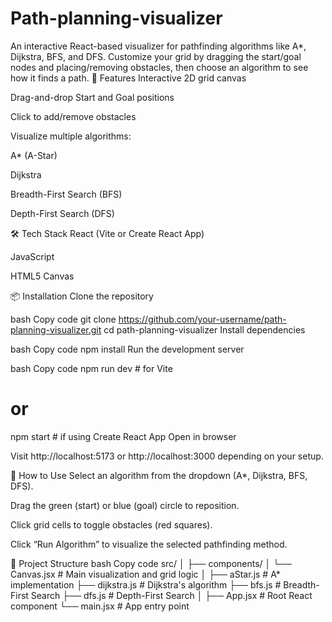 # Path-planning-visualizer
An interactive React-based visualizer for pathfinding algorithms like A*, Dijkstra, BFS, and DFS. Customize your grid by dragging the start/goal nodes and placing/removing obstacles, then choose an algorithm to see how it finds a path.
🚀 Features
Interactive 2D grid canvas

Drag-and-drop Start and Goal positions

Click to add/remove obstacles

Visualize multiple algorithms:

A* (A-Star)

Dijkstra

Breadth-First Search (BFS)

Depth-First Search (DFS)

🛠 Tech Stack
React (Vite or Create React App)

JavaScript

HTML5 Canvas

📦 Installation
Clone the repository

bash
Copy code
git clone https://github.com/your-username/path-planning-visualizer.git
cd path-planning-visualizer
Install dependencies

bash
Copy code
npm install
Run the development server

bash
Copy code
npm run dev   # for Vite
# or
npm start     # if using Create React App
Open in browser

Visit http://localhost:5173 or http://localhost:3000 depending on your setup.

🧠 How to Use
Select an algorithm from the dropdown (A*, Dijkstra, BFS, DFS).

Drag the green (start) or blue (goal) circle to reposition.

Click grid cells to toggle obstacles (red squares).

Click “Run Algorithm” to visualize the selected pathfinding method.

📁 Project Structure
bash
Copy code
src/
│
├── components/
│   └── Canvas.jsx        # Main visualization and grid logic
│
├── aStar.js              # A* implementation
├── dijkstra.js           # Dijkstra's algorithm
├── bfs.js                # Breadth-First Search
├── dfs.js                # Depth-First Search
│
├── App.jsx               # Root React component
└── main.jsx              # App entry point
